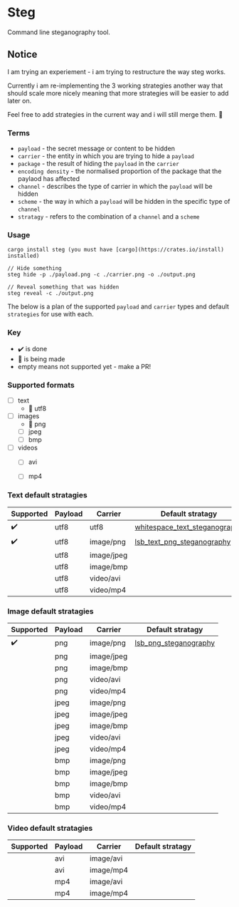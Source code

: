 
# Steg

Command line steganography tool.

## Notice

I am trying an experiement - i am trying to restructure the way steg works.

Currently i am re-implementing the 3 working strategies another way that should scale more nicely meaning that more strategies will be easier to add later on.

Feel free to add strategies in the current way and i will still merge them. :rocket:

### Terms
  - `payload` - the secret message or content to be hidden
  - `carrier` - the entity in which you are trying to hide a `payload`
  - `package` - the result of hiding the `payload` in the `carrier`
  - `encoding density` - the normalised proportion of the package that the paylaod has affected
  - `channel` - describes the type of carrier in which the `payload` will be hidden
  - `scheme` - the way in which a `payload` will be hidden in the specific type of `channel`
  - `stratagy` - refers to the combination of a `channel` and a `scheme`


### Usage

```
cargo install steg (you must have [cargo](https://crates.io/install) installed)

// Hide something
steg hide -p ./payload.png -c ./carrier.png -o ./output.png

// Reveal something that was hidden
steg reveal -c ./output.png

```

The below is a plan of the supported `payload` and `carrier` types and default `strategies` for use with each.


### Key
  - :heavy_check_mark: is done
  - :hammer: is being made
  - empty means not supported yet - make a PR!


### Supported formats

 - [ ] text
    - :hammer: utf8
 - [ ] images
    - :hammer: png
    - [ ] jpeg
    - [ ] bmp
 - [ ] videos
    - [ ] avi
    - [ ] mp4


### Text default stratagies

| Supported          | Payload       | Carrier       | Default stratagy               |
| ------------------ | ------------- | ------------- | ------------------------------ |
| :heavy_check_mark: | utf8          | utf8          | [whitespace_text_steganography](https://crates.io/crates/whitespace_text_steganography) |
| :heavy_check_mark: | utf8          | image/png     | [lsb_text_png_steganography](https://crates.io/crates/lsb_text_png_steganography) |
|                    | utf8          | image/jpeg    |                                |
|                    | utf8          | image/bmp     |                                |
|                    | utf8          | video/avi     |                                |
|                    | utf8          | video/mp4     |                                |


### Image default stratagies

| Supported          | Payload       | Carrier       | Default stratagy      |
| ------------------ | ------------- | ------------- | --------------------- | 
| :heavy_check_mark: | png           | image/png     | [lsb_png_steganography](https://crates.io/crates/lsb_png_steganography) |
|                    | png           | image/jpeg    |                       |
|                    | png           | image/bmp     |                       |
|                    | png           | video/avi     |                       |
|                    | png           | video/mp4     |                       |
|                    | jpeg          | image/png     |                       |
|                    | jpeg          | image/jpeg    |                       |
|                    | jpeg          | image/bmp     |                       |
|                    | jpeg          | video/avi     |                       |
|                    | jpeg          | video/mp4     |                       |
|                    | bmp           | image/png     |                       |
|                    | bmp           | image/jpeg    |                       |
|                    | bmp           | image/bmp     |                       |
|                    | bmp           | video/avi     |                       |
|                    | bmp           | video/mp4     |                       |


### Video default stratagies

| Supported     | Payload       | Carrier       | Default stratagy   |
| ------------- | ------------- | ------------- | ------------------ |
|               | avi           | image/avi     |                    |
|               | avi           | image/mp4     |                    |
|               | mp4           | image/avi     |                    |
|               | mp4           | image/mp4     |                    |
